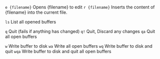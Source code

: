 `e {filename}`	 Opens {filename} to edit
`r {filename}`	 Inserts the content of {filename} into the current file.

`ls`             List all opened buffers

`q`  	         Quit (fails if anything has changed)
`q!`		     Quit, Discard any changes
`qa`		 	 Quit all open buffers

`w`              Write buffer to disk
`wa`             Write all open buffers
`wq`             Write buffer to disk and quit
`wqa`            Write buffer to disk and quit all open buffers


